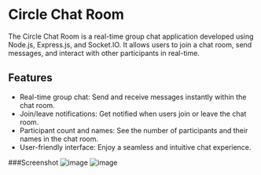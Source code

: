 # Circle Chat Room

The Circle Chat Room is a real-time group chat application developed using Node.js, Express.js, and Socket.IO. It allows users to join a chat room, send messages, and interact with other participants in real-time.

## Features

- Real-time group chat: Send and receive messages instantly within the chat room.
- Join/leave notifications: Get notified when users join or leave the chat room.
- Participant count and names: See the number of participants and their names in the chat room.
- User-friendly interface: Enjoy a seamless and intuitive chat experience.

###Screenshot
![image](https://github.com/arshan19/The-Circle-Chat-Room/assets/96035329/404f9cea-3975-42dc-8e97-bce332c669fa)
![image](https://github.com/arshan19/The-Circle-Chat-Room/assets/96035329/be4c0453-e07d-48ef-aa87-cee54c5428ee)


